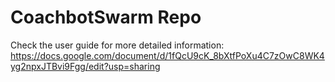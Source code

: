 # CoachbotSwarm Repo

Check the user guide for more detailed information: https://docs.google.com/document/d/1fQcU9cK_8bXtfPoXu4C7zOwC8WK4yg2npxJTBvi9Fgg/edit?usp=sharing